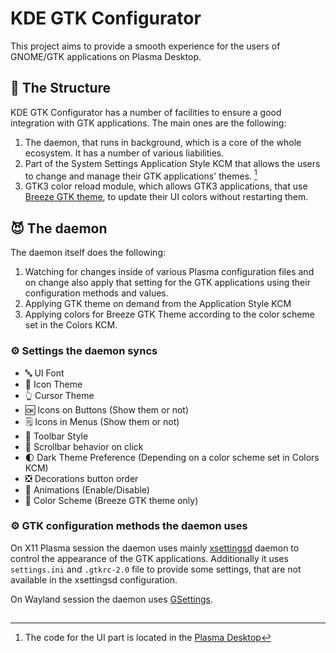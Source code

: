 # KDE GTK Configurator

This project aims to provide a smooth experience for the users of GNOME/GTK applications on Plasma Desktop. 

## 👷 The Structure

KDE GTK Configurator has a number of facilities to ensure a good integration with GTK applications. The main ones are the following:

1. The daemon, that runs in background, which is a core of the whole ecosystem. It has a number of various liabilities.
2. Part of the System Settings Application Style KCM that allows the users to change and manage their GTK applications' themes. [^1]
3. GTK3 color reload module, which allows GTK3 applications, that use [Breeze GTK theme](https://invent.kde.org/plasma/breeze-gtk), to update their UI colors without restarting them.

## 😈 The daemon

The daemon itself does the following:

1. Watching for changes inside of various Plasma configuration files and on change also apply that setting for the GTK applications using their configuration methods and values.
2. Applying GTK theme on demand from the Application Style KCM
3. Applying colors for Breeze GTK Theme according to the color scheme set in the Colors KCM.

### ⚙ Settings the daemon syncs

- 🔤 UI Font
- 💾 Icon Theme
- 👆 Cursor Theme
- 🆗 Icons on Buttons (Show them or not)
- 🗒 Icons in Menus (Show them or not)
- 🧰 Toolbar Style
- 📜 Scrollbar behavior on click
- 🌓 Dark Theme Preference (Depending on a color scheme set in Colors KCM)
- ❎ Decorations button order
- 🏃 Animations (Enable/Disable)
- 🎨 Color Scheme (Breeze GTK theme only)


### ⚙ GTK configuration methods the daemon uses

On X11 Plasma session the daemon uses mainly [xsettingsd](https://github.com/derat/xsettingsd) daemon to control the appearance of the GTK applications. Additionally it uses `settings.ini` and `.gtkrc-2.0` file to provide some settings, that are not available in the xsettingsd configuration.

On Wayland session the daemon uses [GSettings](https://developer.gnome.org/gio/stable/GSettings.html).

##

[^1]: The code for the UI part is located in the [Plasma Desktop](https://invent.kde.org/plasma/plasma-desktop/-/tree/master/kcms/style)

